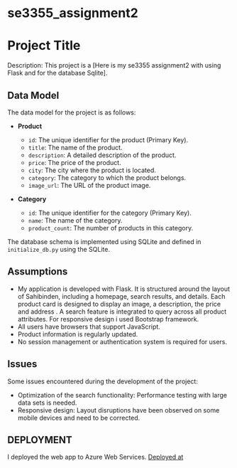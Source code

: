 # se3355_assignment2

# Project Title

Description: This project is a [Here is my se3355 assignment2 with using Flask and for the database Sqlite].

## Data Model

The data model for the project is as follows:

- **Product**
  - `id`: The unique identifier for the product (Primary Key).
  - `title`: The name of the product.
  - `description`: A detailed description of the product.
  - `price`: The price of the product.
  - `city`: The city where the product is located.
  - `category`: The category to which the product belongs.
  - `image_url`: The URL of the product image.

- **Category**
  - `id`: The unique identifier for the category (Primary Key).
  - `name`: The name of the category.
  - `product_count`: The number of products in this category.

The database schema is implemented using SQLite and defined in `initialize_db.py` using the SQLite.

## Assumptions
- My application is developed with Flask. It is structured around the layout of Sahibinden, including a homepage, search results, and details. Each product card is designed to display an image, a description, the price and address . A search feature is integrated to query across all product attributes. For responsive design i used Bootstrap framework.
- All users have browsers that support JavaScript.
- Product information is regularly updated.
- No session management or authentication system is required for users.

## Issues

Some issues encountered during the development of the project:

- Optimization of the search functionality: Performance testing with large data sets is needed.
- Responsive design: Layout disruptions have been observed on some mobile devices and need to be corrected.

## DEPLOYMENT

I deployed the web app to Azure Web Services. 
[Deployed at](https://se3355assignment2.azurewebsites.net/)
